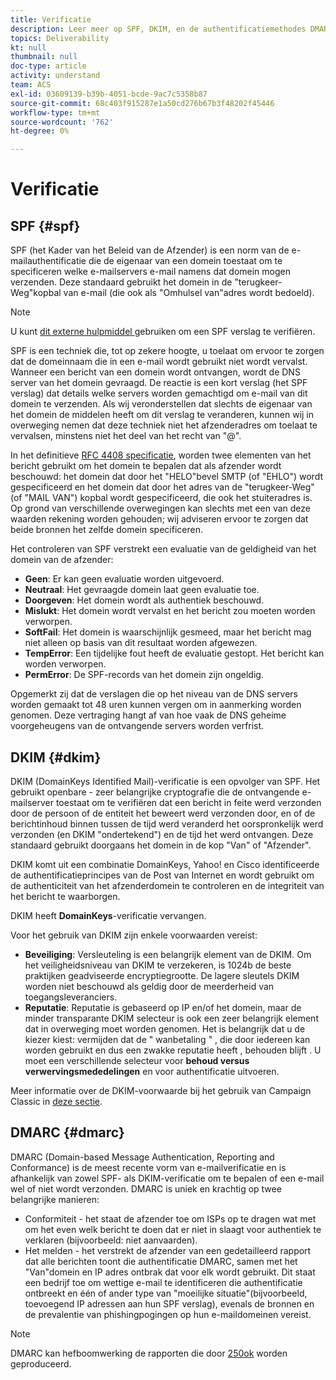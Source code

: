 ```yaml
---
title: Verificatie
description: Leer meer op SPF, DKIM, en de authentificatiemethodes DMARC.
topics: Deliverability
kt: null
thumbnail: null
doc-type: article
activity: understand
team: ACS
exl-id: 03609139-b39b-4051-bcde-9ac7c5358b87
source-git-commit: 68c403f915287e1a50cd276b67b3f48202f45446
workflow-type: tm+mt
source-wordcount: '762'
ht-degree: 0%

---
```


# Verificatie

## SPF {#spf}

SPF (het Kader van het Beleid van de Afzender) is een norm van de e-mailauthentificatie die de eigenaar van een domein toestaat om te specificeren welke e-mailservers e-mail namens dat domein mogen verzenden. Deze standaard gebruikt het domein in de &quot;terugkeer-Weg&quot;kopbal van e-mail (die ook als &quot;Omhulsel van&quot;adres wordt bedoeld).

>[!NOTE]
>
>U kunt [dit externe hulpmiddel ](https://www.kitterman.com/spf/validate.html) gebruiken om een SPF verslag te verifiëren.

SPF is een techniek die, tot op zekere hoogte, u toelaat om ervoor te zorgen dat de domeinnaam die in een e-mail wordt gebruikt niet wordt vervalst. Wanneer een bericht van een domein wordt ontvangen, wordt de DNS server van het domein gevraagd. De reactie is een kort verslag (het SPF verslag) dat details welke servers worden gemachtigd om e-mail van dit domein te verzenden. Als wij veronderstellen dat slechts de eigenaar van het domein de middelen heeft om dit verslag te veranderen, kunnen wij in overweging nemen dat deze techniek niet het afzenderadres om toelaat te vervalsen, minstens niet het deel van het recht van &quot;@&quot;.

In het definitieve [RFC 4408 specificatie](https://www.rfc-editor.org/info/rfc4408), worden twee elementen van het bericht gebruikt om het domein te bepalen dat als afzender wordt beschouwd: het domein dat door het &quot;HELO&quot;bevel SMTP (of &quot;EHLO&quot;) wordt gespecificeerd en het domein dat door het adres van de &quot;terugkeer-Weg&quot;(of &quot;MAIL VAN&quot;) kopbal wordt gespecificeerd, die ook het stuiteradres is. Op grond van verschillende overwegingen kan slechts met een van deze waarden rekening worden gehouden; wij adviseren ervoor te zorgen dat beide bronnen het zelfde domein specificeren.

Het controleren van SPF verstrekt een evaluatie van de geldigheid van het domein van de afzender:

* **Geen**: Er kan geen evaluatie worden uitgevoerd.
* **Neutraal**: Het gevraagde domein laat geen evaluatie toe.
* **Doorgeven**: Het domein wordt als authentiek beschouwd.
* **Mislukt**: Het domein wordt vervalst en het bericht zou moeten worden verworpen.
* **SoftFail**: Het domein is waarschijnlijk gesmeed, maar het bericht mag niet alleen op basis van dit resultaat worden afgewezen.
* **TempError**: Een tijdelijke fout heeft de evaluatie gestopt. Het bericht kan worden verworpen.
* **PermError**: De SPF-records van het domein zijn ongeldig.

Opgemerkt zij dat de verslagen die op het niveau van de DNS servers worden gemaakt tot 48 uren kunnen vergen om in aanmerking worden genomen. Deze vertraging hangt af van hoe vaak de DNS geheime voorgeheugens van de ontvangende servers worden verfrist.

## DKIM {#dkim}

DKIM (DomainKeys Identified Mail)-verificatie is een opvolger van SPF. Het gebruikt openbare - zeer belangrijke cryptografie die de ontvangende e-mailserver toestaat om te verifiëren dat een bericht in feite werd verzonden door de persoon of de entiteit het beweert werd verzonden door, en of de berichtinhoud binnen tussen de tijd werd veranderd het oorspronkelijk werd verzonden (en DKIM &quot;ondertekend&quot;) en de tijd het werd ontvangen. Deze standaard gebruikt doorgaans het domein in de kop &quot;Van&quot; of &quot;Afzender&quot;.

DKIM komt uit een combinatie DomainKeys, Yahoo! en Cisco identificeerde de authentificatieprincipes van de Post van Internet en wordt gebruikt om de authenticiteit van het afzenderdomein te controleren en de integriteit van het bericht te waarborgen.

DKIM heeft **DomainKeys**-verificatie vervangen.

Voor het gebruik van DKIM zijn enkele voorwaarden vereist:

* **Beveiliging**: Versleuteling is een belangrijk element van de DKIM. Om het veiligheidsniveau van DKIM te verzekeren, is 1024b de beste praktijken geadviseerde encryptiegrootte. De lagere sleutels DKIM worden niet beschouwd als geldig door de meerderheid van toegangsleveranciers.
* **Reputatie**: Reputatie is gebaseerd op IP en/of het domein, maar de minder transparante DKIM selecteur is ook een zeer belangrijk element dat in overweging moet worden genomen. Het is belangrijk dat u de kiezer kiest: vermijden dat de &quot; wanbetaling &quot; , die door iedereen kan worden gebruikt en dus een zwakke reputatie heeft , behouden blijft . U moet een verschillende selecteur voor **behoud versus verwervingsmededelingen** en voor authentificatie uitvoeren.

Meer informatie over de DKIM-voorwaarde bij het gebruik van Campaign Classic in [deze sectie](/help/additional-resources/acc-technical-recommendations.md#dkim-acc).

## DMARC {#dmarc}

DMARC (Domain-based Message Authentication, Reporting and Conformance) is de meest recente vorm van e-mailverificatie en is afhankelijk van zowel SPF- als DKIM-verificatie om te bepalen of een e-mail wel of niet wordt verzonden. DMARC is uniek en krachtig op twee belangrijke manieren:

* Conformiteit - het staat de afzender toe om ISPs op te dragen wat met om het even welk bericht te doen dat er niet in slaagt voor authentiek te verklaren (bijvoorbeeld: niet aanvaarden).
* Het melden - het verstrekt de afzender van een gedetailleerd rapport dat alle berichten toont die authentificatie DMARC, samen met het &quot;Van&quot;domein en IP adres ontbrak dat voor elk wordt gebruikt. Dit staat een bedrijf toe om wettige e-mail te identificeren die authentificatie ontbreekt en één of ander type van &quot;moeilijke situatie&quot;(bijvoorbeeld, toevoegend IP adressen aan hun SPF verslag), evenals de bronnen en de prevalentie van phishingpogingen op hun e-maildomeinen vereist.

>[!NOTE]
>
>DMARC kan hefboomwerking de rapporten die door [250ok](https://250ok.com/) worden geproduceerd.

